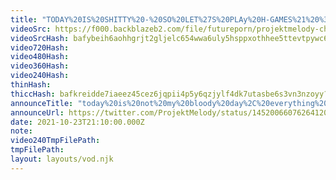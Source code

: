 ```yaml
---
title: "TODAY%20IS%20SHITTY%20-%20SO%20LET%27S%20PLAy%20H-GAMES%21%20%3C3"
videoSrc: https://f000.backblazeb2.com/file/futureporn/projektmelody-chaturbate-2021-10-23T20:23:00.000Z.mp4
videoSrcHash: bafybeih6aohhgrjt2gljelc654wwa6uly5hsppxothhee5ttevtpywc654?filename=.%2fprojektmelody-chaturbate-2021-10-23T20%3a23%3a00.000Z.mp4
video720Hash: 
video480Hash: 
video360Hash: 
video240Hash: 
thinHash: 
thiccHash: bafkreidde7iaeez45cez6jqpii4p5y6qzjylf4dk7utasbe6s3vn3nzoyy?filename=20211023T211000Z-thicc.jpg
announceTitle: "today%20is%20not%20my%20bloody%20day%2C%20everything%20is%20brokey%2C%20can%27t%20get%20support%20cuz%20it%27s%20saturday%2C%20my%20nintendo%20acct%20is%20not%20being%20cooperative%2C%20my%20face%20is%20just%20frozen%20and%20i%20don%27t%20know%20why...%20wanna%20just%20play%20huniepop%20on%20cb%3F%20%F0%9F%92%A6%20i%27m%20pouting%2C%20horny%2C%20%26%20live"
announceUrl: https://twitter.com/ProjektMelody/status/1452006607626412038
date: 2021-10-23T21:10:00.000Z
note: 
video240TmpFilePath: 
tmpFilePath: 
layout: layouts/vod.njk
---
```

